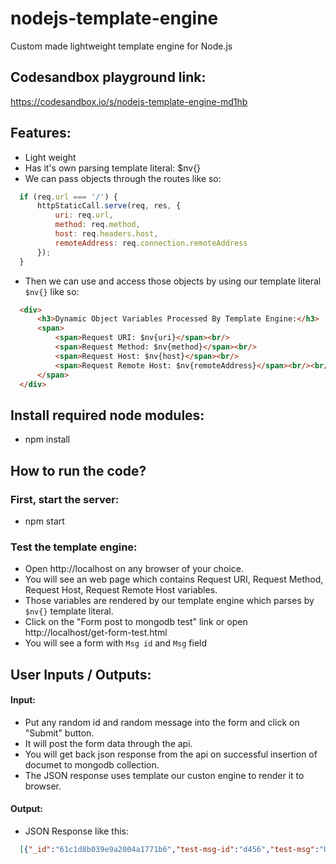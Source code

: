 # nodejs-template-engine
Custom made lightweight template engine for Node.js

## Codesandbox playground link:
https://codesandbox.io/s/nodejs-template-engine-md1hb

## Features:
- Light weight
- Has it's own parsing template literal: $nv{}
- We can pass objects through the routes like so:
```js
  if (req.url === '/') {
      httpStaticCall.serve(req, res, {
          uri: req.url,
          method: req.method,
          host: req.headers.host,
          remoteAddress: req.connection.remoteAddress
      });
  }
```
- Then we can use and access those objects by using our template literal ```$nv{}``` like so:
```html
  <div>
      <h3>Dynamic Object Variables Processed By Template Engine:</h3>
      <span>
          <span>Request URI: $nv{uri}</span><br/>
          <span>Request Method: $nv{method}</span><br/>
          <span>Request Host: $nv{host}</span><br/>
          <span>Request Remote Host: $nv{remoteAddress}</span><br/><br/>
      </span>
  </div>
```

## Install required node modules:
- npm install

## How to run the code?
### First, start the server:
- npm start

### Test the template engine:
- Open http://localhost on any browser of your choice.
- You will see an web page which contains Request URI, Request Method, Request Host, Request Remote Host variables.
- Those variables are rendered by our template engine which parses by ```$nv{}``` template literal.
- Click on the "Form post to mongodb test" link or open http://localhost/get-form-test.html
- You will see a form with ```Msg id``` and ```Msg``` field

## User Inputs / Outputs:
#### Input:
- Put any random id and random message into the form and click on "Submit" button.
- It will post the form data through the api.
- You will get back json response from the api on successful insertion of documet to mongodb collection.
- The JSON response uses template our custon engine to render it to browser.

#### Output:
- JSON Response like this:
```json
  [{"_id":"61c1d8b039e9a2004a1771b6","test-msg-id":"d456","test-msg":"User data"}]
```
